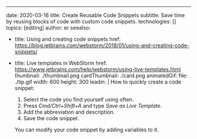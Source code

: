 ---
date: 2020-03-16 title: Create Reusable Code Snippets subtitle: Save time by reusing blocks of code with custom code snippets. technologies: [] topics: [editing] author: er seealso:
- title: Using and creating code snippets href: https://blog.jetbrains.com/webstorm/2018/01/using-and-creating-code-snippets/
- title: Live templates in WebStorm href: https://www.jetbrains.com/help/webstorm/using-live-templates.html thumbnail: ./thumbnail.png cardThumbnail: ./card.png animatedGif: file: ./tip.gif width: 600 height: 300 leadin: | How to quickly create a code snippet:

    1. Select the code you find yourself using often.
    2. Press *Cmd/Ctrl+Shift+A* and type *Save as Live Template*.
    3. Add the abbreviation and description.
    4. Save the code snippet.

  You can modify your code snippet by adding variables to it.
